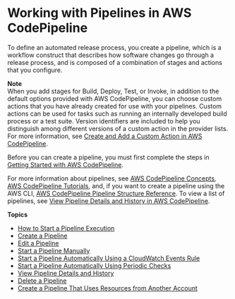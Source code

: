 # Working with Pipelines in AWS CodePipeline<a name="pipelines"></a>

To define an automated release process, you create a pipeline, which is a workflow construct that describes how software changes go through a release process, and is composed of a combination of stages and actions that you configure\. 

**Note**  
When you add stages for Build, Deploy, Test, or Invoke, in addition to the default options provided with AWS CodePipeline, you can choose custom actions that you have already created for use with your pipelines\. Custom actions can be used for tasks such as running an internally developed build process or a test suite\. Version identifiers are included to help you distinguish among different versions of a custom action in the provider lists\. For more information, see [Create and Add a Custom Action in AWS CodePipeline](actions-create-custom-action.md)\.

Before you can create a pipeline, you must first complete the steps in [Getting Started with AWS CodePipeline](getting-started-codepipeline.md)\.

For more information about pipelines, see [AWS CodePipeline Concepts](concepts.md), [AWS CodePipeline Tutorials](tutorials.md), and, if you want to create a pipeline using the AWS CLI, [AWS CodePipeline Pipeline Structure Reference](reference-pipeline-structure.md)\. To view a list of pipelines, see [View Pipeline Details and History in AWS CodePipeline](pipelines-view.md)\.

**Topics**
+ [How to Start a Pipeline Execution](pipelines-about-starting.md)
+ [Create a Pipeline](pipelines-create.md)
+ [Edit a Pipeline](pipelines-edit.md)
+ [Start a Pipeline Manually](pipelines-rerun-manually.md)
+ [Start a Pipeline Automatically Using a CloudWatch Events Rule](triggering.md)
+ [Start a Pipeline Automatically Using Periodic Checks](run-automatically-polling.md)
+ [View Pipeline Details and History](pipelines-view.md)
+ [Delete a Pipeline](pipelines-delete.md)
+ [Create a Pipeline That Uses Resources from Another Account](pipelines-create-cross-account.md)